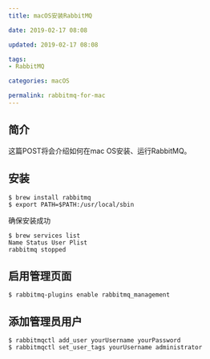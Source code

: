 ```yaml
---
title: macOS安装RabbitMQ

date: 2019-02-17 08:08

updated: 2019-02-17 08:08

tags:
- RabbitMQ

categories: macOS

permalink: rabbitmq-for-mac
---
```


## 简介

这篇POST将会介绍如何在mac OS安装、运行RabbitMQ。



## 安装

~~~shell
$ brew install rabbitmq
$ export PATH=$PATH:/usr/local/sbin
~~~



确保安装成功

~~~shell
$ brew services list
Name Status User Plist
rabbitmq stopped
~~~



## 启用管理页面

~~~shell
$ rabbitmq-plugins enable rabbitmq_management
~~~



## 添加管理员用户

~~~shell
$ rabbitmqctl add_user yourUsername yourPassword 
$ rabbitmqctl set_user_tags yourUsername administrator
~~~



